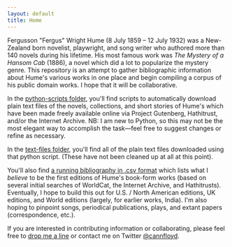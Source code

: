 ```yaml
---
layout: default
title: Home
---
```


Fergusson "Fergus" Wright Hume (8 July 1859 – 12 July 1932) was a New-Zealand born novelist, playwright, and song writer who authored more than 140 novels during his lifetime. His most famous work was <em>The Mystery of a Hansom Cab</em> (1886), a novel which did a lot to popularize the mystery genre. This repository is an attempt to gather bibliographic information about Hume's various works in one place and begin compiling a corpus of his public domain works. I hope that it will be collaborative. 


In the <a href="https://humebib.github.io/python-scripts">python-scripts folder</a>, you'll find scripts to automatically download plain text files of the novels, collections, and short stories of Hume's which have been made freely available online via Project Gutenberg, Hathitrust, and/or the Internet Archive. NB: I am new to Python, so this may not be the most elegant way to accomplish the task––feel free to suggest changes or refine as necessary.

In the <a href="https://humebib.github.io/text-files">text-files folder</a>, you'll find all of the plain text files downloaded using that python script. (These have not been cleaned up at all at this point).

You'll also find [a running bibliography in .csv format](/HumeBib.csv) which lists what I *believe* to be the first editions of Hume's book-form works (based on several initial searches of WorldCat, the Internet Archive, and Hathitrusts). Eventually, I hope to build this out for U.S. / North American editions, UK editions, and World editions (largely, for earlier works, India). I'm also hoping to pinpoint songs, periodical publications, plays, and extant papers (correspondence, etc.). 

If you are interested in contributing information or collaborating, please feel free to <a href="mailto:hume.bib@gmail.com">drop me a line</a> or contact me on Twitter <a href="https://twitter.com/home?prefetchTimestamp=1566576602729">@cannfloyd</a>. 


